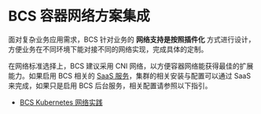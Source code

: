 # BCS 容器网络方案集成

面对复杂业务应用需求，BCS 针对业务的 **网络支持是按照插件化** 方式进行设计，方便业务在不同环境下能对接不同的网络实现，完成具体的定制。

在网络标准选择上，BCS 建议采用 CNI 网络，以方便容器网络能获得最佳的扩展能力。如果启用 BCS 相关的 [SaaS 服务](https://github.com/Tencent/bk-bcs-saas)，集群的相关安装与配置可以通过 SaaS 来完成，如果只是启用 BCS 后台服务，相关配置请参照以下指引。

* [BCS Kubernetes 网络实践](../StorageSolution/kubernetes.md)
